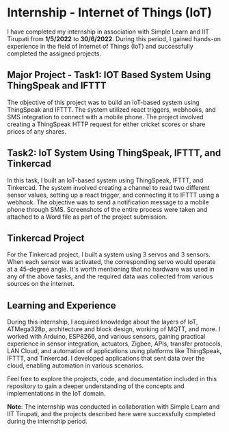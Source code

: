 # Internship - Internet of Things (IoT)

I have completed my internship in association with Simple Learn and IIT Tirupati from **1/5/2022** to **30/6/2022**. During this period, I gained hands-on experience in the field of Internet of Things (IoT) and successfully completed the assigned projects.

## Major Project - Task1: IOT Based System Using ThingSpeak and IFTTT

The objective of this project was to build an IoT-based system using ThingSpeak and IFTTT. The system utilized react triggers, webhooks, and SMS integration to connect with a mobile phone. The project involved creating a ThingSpeak HTTP request for either cricket scores or share prices of any shares.

## Task2: IoT System Using ThingSpeak, IFTTT, and Tinkercad

In this task, I built an IoT-based system using ThingSpeak, IFTTT, and Tinkercad. The system involved creating a channel to read two different sensor values, setting up a react trigger, and connecting it to IFTTT using a webhook. The objective was to send a notification message to a mobile phone through SMS. Screenshots of the entire process were taken and attached to a Word file as part of the project submission.

## Tinkercad Project

For the Tinkercad project, I built a system using 3 servos and 3 sensors. When each sensor was activated, the corresponding servo would operate at a 45-degree angle. It's worth mentioning that no hardware was used in any of the above tasks, and the required data was collected from various sources on the internet.

## Learning and Experience

During this internship, I acquired knowledge about the layers of IoT, ATMega328p, architecture and block design, working of MQTT, and more. I worked with Arduino, ESP8266, and various sensors, gaining practical experience in sensor integration, actuators, Zigbee, APIs, transfer protocols, LAN Cloud, and automation of applications using platforms like ThingSpeak, IFTTT, and Tinkercad. I developed applications that sent data over the cloud, enabling automation in various scenarios.

Feel free to explore the projects, code, and documentation included in this repository to gain a deeper understanding of the concepts and implementations in the IoT domain.

**Note**: The internship was conducted in collaboration with Simple Learn and IIT Tirupati, and the projects described here were successfully completed during the internship period.
